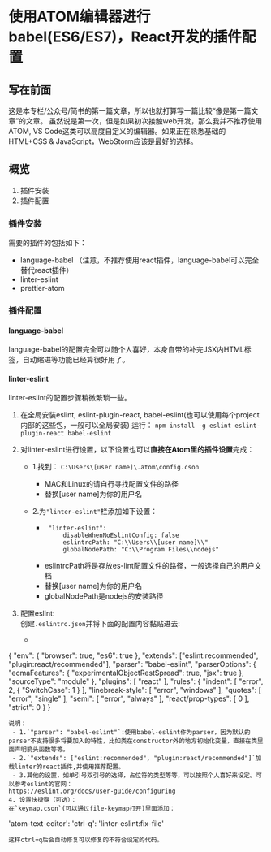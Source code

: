 # 使用ATOM编辑器进行babel(ES6/ES7)，React开发的插件配置

## 写在前面
这是本专栏/公众号/简书的第一篇文章，所以也就打算写一篇比较“像是第一篇文章”的文章。
虽然说是第一次，但是如果初次接触web开发，那么我并不推荐使用ATOM, VS Code这类可以高度自定义的编辑器。如果正在熟悉基础的HTML+CSS & JavaScript，WebStorm应该是最好的选择。

## 概览
1. 插件安装
2. 插件配置

### 插件安装
需要的插件的包括如下：
* language-babel （注意，不推荐使用react插件，language-babel可以完全替代react插件）
* linter-eslint
* prettier-atom

### 插件配置

#### language-babel
language-babel的配置完全可以随个人喜好，本身自带的补完JSX内HTML标签，自动缩进等功能已经算很好用了。

#### linter-eslint
linter-eslint的配置步骤稍微繁琐一些。
1. 在全局安装eslint, eslint-plugin-react, babel-eslint(也可以使用每个project内部的这些包，一般可以全局安装)
运行：
 `npm install -g eslint eslint-plugin-react babel-eslint`

2. 对linter-eslint进行设置，以下设置也可以**直接在Atom里的插件设置**完成：

   - 1.找到：
  `C:\Users\[user name]\.atom\config.cson`
        - MAC和Linux的请自行寻找配置文件的路径
        - 替换[user name]为你的用户名

   - 2.为`"linter-eslint"`栏添加如下设置：
        -  ```
            "linter-eslint":
                disableWhenNoEslintConfig: false
                eslintrcPath: "C:\\Users\\[user name]\\"
                globalNodePath: "C:\\Program Files\\nodejs"
            ```
        - eslintrcPath将是存放es-lint配置文件的路径，一般选择自己的用户文档
        - 替换[user name]为你的用户名
        - globalNodePath是nodejs的安装路径

3. 配置eslint:  
创建`.eslintrc.json`并将下面的配置内容黏贴进去:  
   -  ```
  {
      "env": {
          "browser": true,
          "es6": true
      },
      "extends": ["eslint:recommended", "plugin:react/recommended"],
  	"parser": "babel-eslint",
      "parserOptions": {
          "ecmaFeatures": {
              "experimentalObjectRestSpread": true,
              "jsx": true
          },
          "sourceType": "module"
      },
      "plugins": [
          "react"
      ],
      "rules": {
          "indent": [
              "error",
              2,
  			{ "SwitchCase": 1 }
          ],
          "linebreak-style": [
              "error",
              "windows"
          ],
          "quotes": [
              "error",
              "single"
          ],
          "semi": [
              "error",
              "always"
          ],
  		"react/prop-types": [
  			0
  		],
  		"strict": 0
      }
  }
  ```
说明：  
   - 1.`"parser": "babel-eslint"`:使用babel-eslint作为parser，因为默认的parser不支持很多将要加入的特性，比如类在constructor外的地方初始化变量，直接在类里面声明箭头函数等等。
   - 2.`"extends": ["eslint:recommended", "plugin:react/recommended"]`加载linter的react插件,并使用推荐配置。
   - 3.其他的设置，如单引号双引号的选择，占位符的类型等等，可以按照个人喜好来设定。可以参考eslint的官网：  
https://eslint.org/docs/user-guide/configuring
4. 设置快捷键（可选）：  
在`keymap.cson`(可以通过file-keymap打开)里面添加：
  ```
  'atom-text-editor':
    'ctrl-q': 'linter-eslint:fix-file'
  ```
这样ctrl+q后会自动修复可以修复的不符合设定的代码。
